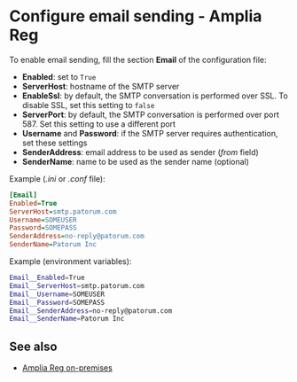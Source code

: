 ﻿# Configure email sending - Amplia Reg

To enable email sending, fill the section **Email** of the configuration file:

* **Enabled**: set to `True`
* **ServerHost**: hostname of the SMTP server
* **EnableSsl**: by default, the SMTP conversation is performed over SSL. To disable SSL, set this setting to `false`
* **ServerPort**: by default, the SMTP conversation is performed over port 587. Set this setting to use a different port
* **Username** and **Password**: if the SMTP server requires authentication, set these settings
* **SenderAddress**: email address to be used as sender (*from* field)
* **SenderName**: name to be used as the sender name (optional)

Example (*.ini* or *.conf* file):

```ini
[Email]
Enabled=True
ServerHost=smtp.patorum.com
Username=SOMEUSER
Password=SOMEPASS
SenderAddress=no-reply@patorum.com
SenderName=Patorum Inc
```

Example (environment variables):

```bash
Email__Enabled=True
Email__ServerHost=smtp.patorum.com
Email__Username=SOMEUSER
Email__Password=SOMEPASS
Email__SenderAddress=no-reply@patorum.com
Email__SenderName=Patorum Inc
```

## See also

* [Amplia Reg on-premises](index.md)
